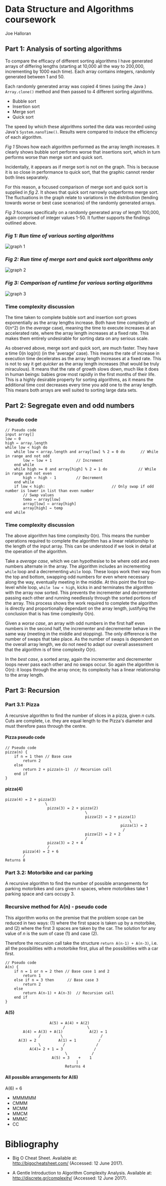 # Data Structure and Algorithms coursework
Joe Halloran

## Part 1: Analysis of sorting algorithms

To compare the efficacy of different sorting algorithms I have generated arrays of differing lengths (starting at 10,000 all the way to 200,000, incrementing by 1000 each time).  Each array contains integers, randomly generated between 1 and 50.

Each randomly generated array was copied 4 times (using the Java ) `Array.clone()` method and then passed to 4 different sorting algorithms.
* Bubble sort
* Insertion sort
* Merge sort
* Quick sort

The speed by which these algorithms sorted the data was recorded using Java's `System.nanoTime()`. Results were compared to induce the efficiency of each algorithm.

*Fig 1* Shows how each algorithm performed as the array length increases. It clearly shows bubble sort performs worse that insertions sort, which in turn performs worse than merge sort and quick sort.

Incidentally, it appears as if merge sort is not on the graph. This is because it is so close in performance to quick sort, that the graphic cannot render both lines separately.

For this reason, a focused comparison of merge sort and quick sort is supplied in *fig 2*. It shows that quick sort narrowly outperforms merge sort. The fluctuations in the graph relate to variations in the distribution (tending towards worse or best case scenarios) of the randomly generated arrays.

*Fig 3* focuses specifically on a randomly generated array of length 100,000, again comprised of integer values 1-50. It further supports the findings outlined above.

### *Fig 1: Run time of various sorting algorithms*

![graph 1](https://github.com/joehalloran/dsa-sorting-algorithm/blob/master/assets/graph1.png?raw=true)

### *Fig 2: Run time of merge sort and quick sort algorithms only*

![graph 2](https://github.com/joehalloran/dsa-sorting-algorithm/blob/master/assets/graph2.png?raw=true)

### *Fig 3: Comparison of runtime for various sorting algorithms*

![graph 3](https://github.com/joehalloran/dsa-sorting-algorithm/blob/master/assets/graph3.png?raw=true)

### Time complexity discussion

The time taken to complete bubble sort and insertion sort grows exponentially as the array lengths increase. Both have time complexity of 0(n^2) (in the *average* case), meaning the time to execute increases at an accelerated rate, where the array length increases at a fixed rate. This makes them entirely undesirable for sorting data on any serious scale.

As observed above, merge sort and quick sort, are much faster. They have a time 0(n log(n)) (in the 'average' case). This means the rate of increase in execution time decelerates as the array length increases at a fixed rate. This is not to say it get *quicker* as the array length increases (that would be truly miraculous). It means that the rate of growth slows down, much like it does in human beings: babies grow most rapidly in the first months of their life. This is a highly desirable property for sorting algorithms, as it means the additional time cost decreases every time you add one to the array length. This means both arrays are well suited to sorting large data sets.

<div style="page-break-after: always;"></div>

## Part 2: Segregate even and odd numbers

### Pseudo code

```
// Pseudo code
input array[]
low ← 0
high ← array.length
while low < high do
    while low < array.length and array[low] % 2 = 0 do       // While in range and not odd
        low ← low + 1           // Increment
    end while
    while high >= 0 and array[high] % 2 = 1 do              // While in range and not even
        high ← high - 1         // Decrement
    end while
    if low < high:                              // Only swap if odd number is lower in list than even number
        // Swap values
        temo ← array[low]
        array[low] ← array[high]
        array[high] ← temp
end while
```

### Time complexity discussion

The above algorithm has time complexity 0(n). This means the number operations required to complete the algorithm has a linear relationship to the length of the input array. This can be understood if we look in detail at the operation of the algorithm.

Take a *average case*, which we can hypothesise to be where odd and even numbers alternate in the array. The algorithm includes an incrementing `while` loop and a decrementing `while` loop. These loops work their way from the top and bottom, swapping odd numbers for even where necessary along the way, eventually meeting in the middle. At this point the first top-level while loop, `while low < high`, kicks in and terminates the algorithm with the array now sorted. This prevents the incrementer and decrementer passing each other and running needlessly through the sorted portions of the array. This process shows the work required to complete the algorithm is directly and proportionally dependant on the array length, justifying the conclusion that is has time complexity O(n).

Given a *worse case*, an array with odd numbers in the first half even numbers in the second half, the incrementer and decrementer behave in the same way (meeting in the middle and stopping). The only difference is the number of swaps that take place. As the number of swaps is dependent on the overall array length, we do not need to adapt our overall assessment that the algorithm is of time complexity O(n).

In the *best case*, a sorted array, again the incrementer and decrementer loops never pass each other and no swaps occur. So again the algorithm is O(n): it loops through the array once; its complexity has a linear relationship to the array length.

<div style="page-break-after: always;"></div>

## Part 3: Recursion

### Part 3.1: Pizza

A recursive algorithm to find the number of slices in a pizza, given *n* cuts. Cuts are complete, i.e. they are equal length to the Pizza's diameter and must therefore pass through the centre.

#### Pizza pseudo code

```
// Pseudo code
pizza(n) {
    if n = 1 then // Base case
        return 2
    else
        return 2 + pizza(n-1)  // Recursion call
    end if
}
```

#### pizza(4)

```
pizza(4) = 2 + pizza(3)
                  \
                   pizza(3) = 2 + pizza(2)
                                    \
                                    pizza(2) = 2 + pizza(1)
                                                        \
                                                    pizza(1) = 2
                                                     /
                                    pizza(2) = 2 + 2
                                    /
                   pizza(3) = 2 + 4
                   /
        pizza(4) = 2 + 6
        /
Returns 8
```


### Part 3.2: Motorbike and car parking

A recursive algorithm to find the number of possible arrangements for parking motorbikes and cars given *n* spaces, where motorbikes take 1 parking space and cars occupy 3.

### Recursive method for A(n) - pseudo code

This algorithm works on the premise that the problem scope can be reduced in two ways: (1) where the first space is taken up by a motorbike, and (2) where the first 3 spaces are taken by the car. The solution for any value of *n* is the sum of case (1) and case (2).

Therefore the recursion call take the structure `return A(n-1) + A(n-3)`, i.e. all the possibilities with a motorbike first, plus all the possibilities with a car first.

```
// Pseudo code
A(n) {
    if n = 1 or n = 2 then // Base case 1 and 2
        return 1
    else if n = 3 then      // Base case 3
        return 2
    else
        return A(n-1) + A(n-3)  // Recursion call
    end if
}
```

#### A(5)

                        A(5) = A(4) + A(2)
                              /          \
            A(4) = A(3) + A(1)            A(2) = 1
                   /         \                 /
          A(3) = 2          A(1) = 1          /
                   \          /              /                        
               A(4)= 2 + 1 = 3              /
                               \           /
                         A(5) = 3    +    1
                                    |
                               Returns 4


#### All possible arrangements for A(6)

A(6) = 6

* MMMMMM
* CMMM
* MCMM
* MMCM
* MMMC
* CC
<div style="page-break-after: always;"></div>

# Bibliography
* Big O Cheat Sheet. Available at:<br />
http://bigocheatsheet.com/ (Accessed: 12 June 2017).

* A Gentle Introduction to Algorithm Complexity Analysis. Available at:<br />
http://discrete.gr/complexity/ (Accessed: 12 June 2017).
